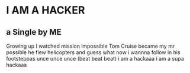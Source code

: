 # I AM A HACKER
## a Single by ME
Growing up I watched mission impossible
Tom Cruise became my mr possible
he flew helicopters
and guess what
now i wannna follow in his footsteppas
unce unce unce (beat beat beat)
i am a hackaaa
i am a supa hackaaa
